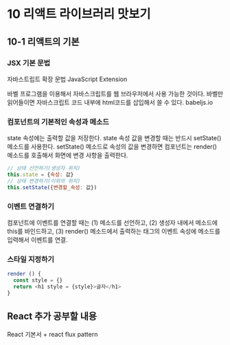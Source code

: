 # 10 리액트 라이브러리 맛보기
## 10-1 리액트의 기본

### JSX 기본 문법
자바스트립트 확장 문법
JavaScript Extension

바벨 프로그램을 이용해서 자바스크립트를 웹 브라우저에서 사용 가능한 것이다.
바벨만 읽어들이면 자바스크립트 코드 내부에 html코드를 삽입해서 쓸 수 있다.
babeljs.io

### 컴포넌트의 기본적인 속성과 메소드
state 속성에는 출력할 값을 저장한다.
state 속성 값을 변경할 때는 반드시 setState() 메소드를 사용한다.
setState() 메소드로 속성의 값을 변경하면 컴포넌트는 render() 메소드를 호출해서 화면에 변경 사항을 출력한다.
```javascript
// 상태 선언하기(생성자 위치)
this.state = {속성: 값}
// 상태 변경하기(이외의 위치)
this.setState({변경할_속성: 값})
```

### 이벤트 연결하기
컴포넌트에 이벤트를 연결할 때는 (1) 메소드를 선언하고, (2) 생성자 내에서 메소드에 this를 바인드하고, (3) render() 메소드에서 출력하는 태그의 이벤트 속성에 메소드를 입력해서 이벤트를 연결.

### 스타일 지정하기
```javascript
render () {
  const style = {}
  return <h1 style = {style}>글자</h1>
}
```

## React 추가 공부할 내용
React 기본서 + react flux pattern